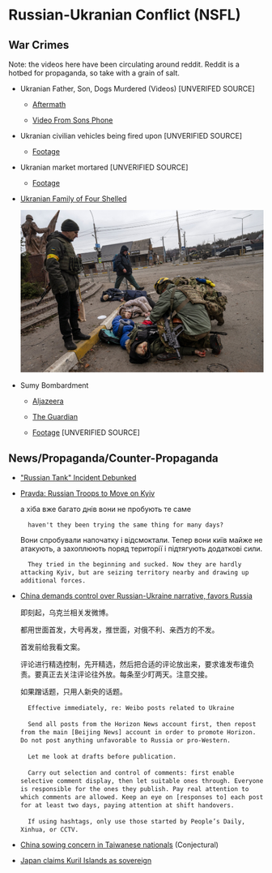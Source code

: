# Russian-Ukranian Conflict (NSFL)

## War Crimes

Note: the videos here have been circulating around reddit. Reddit is a hotbed for propaganda, so take with a grain of salt.

- Ukranian Father, Son, Dogs Murdered (Videos) [UNVERIFED SOURCE]

    - [Aftermath](ukranian-family-murdered-1-1.mp4)

    - [Video From Sons Phone](ukranian-family-murdered-1-1.mp4)

- Ukranian civilian vehicles being fired upon [UNVERIFIED SOURCE]

    - [Footage](ukranian-family-murdered-2.mp4)

- Ukranian market mortared [UNVERIFIED SOURCE]

    - [Footage](ukrainian-market-mortared.mp4)

- [Ukranian Family of Four Shelled](http://web.archive.org/web/20220307005817/https://www.nytimes.com/2022/03/06/world/europe/ukrainian-family-killed-war.html)

    ![Ukranian Family of Four Shelled](ukrainian-family-murdered-3.jpg)

- Sumy Bombardment

    - [Aljazeera](https://www.aljazeera.com/news/2022/3/5/foreign-students-trapped-sumy-ukraine-russia-war)

    - [The Guardian](https://www.theguardian.com/world/2022/mar/08/sumy-international-students-in-ukrainian-city-tell-of-desperation)

    - [Footage](sumy-bombardment.mp4) [UNVERIFIED SOURCE]

## News/Propaganda/Counter-Propaganda

- ["Russian Tank" Incident Debunked](https://observers.france24.com/en/europe/20220301-video-debunked-russian-tank-crush-civilian-car-kyiv)

- [Pravda: Russian Troops to Move on Kyiv](https://www.pravda.com.ua/eng/news/2022/03/6/7328917/)

    а хіба вже багато днів вони не пробують те саме

        haven't they been trying the same thing for many days?

    Вони спробували напочатку і відсмоктали. Тепер вони київ майже не атакують, а захоплюють поряд території і підтягують додаткові сили.

        They tried in the beginning and sucked. Now they are hardly attacking Kyiv, but are seizing territory nearby and drawing up additional forces.

- [China demands control over Russian-Ukraine narrative, favors Russia](https://chinadigitaltimes.net/2022/02/minitrue-keep-weibo-posts-on-ukraine-favorable-to-russia-control-comments/)

    即刻起，乌克兰相关发微博。

    都用世面首发，大号再发，推世面，对俄不利、亲西方的不发。

    首发前给我看文案。

    评论进行精选控制，先开精选，然后把合适的评论放出来，要求谁发布谁负责。要真正去关注评论往外放。每条至少盯两天。注意交接。

    如果蹭话题，只用人新央的话题。

        Effective immediately, re: Weibo posts related to Ukraine

        Send all posts from the Horizon News account first, then repost from the main [Beijing News] account in order to promote Horizon. Do not post anything unfavorable to Russia or pro-Western.

        Let me look at drafts before publication.

        Carry out selection and control of comments: first enable selective comment display, then let suitable ones through. Everyone is responsible for the ones they publish. Pay real attention to which comments are allowed. Keep an eye on [responses to] each post for at least two days, paying attention at shift handovers.

        If using hashtags, only use those started by People’s Daily, Xinhua, or CCTV.

- [China sowing concern in Taiwanese nationals](https://www.axios.com/beijings-ukraine-censorship-35a02a04-91b2-4efb-8a91-a9d111a2a3a0.html#) (Conjectural)

- [Japan claims Kuril Islands as sovereign](https://www.republicworld.com/world-news/rest-of-the-world-news/japan-says-kuril-islands-primordially-japanese-russias-occupation-against-intl-order-articleshow.html)
